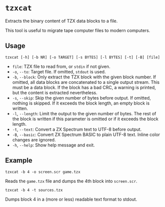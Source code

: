 # `tzxcat`

Extracts the binary content of TZX data blocks to a file.

This tool is useful to migrate tape computer files to modern computers.

## Usage

```
tzxcat [-h] [-b NR] [-o TARGET] [-s BYTES] [-l BYTES] [-t] [-B] [file]
```

* `file`: TZX file to read from, or `stdin` if not given.
* `-o`, `--to`: Target file. If omitted, `stdout` is used.
* `-b`, `--block`: Only extract the TZX block with the given block number. If omitted, all data blocks are concatenated to a single output stream. This must be a data block. If the block has a bad CRC, a warning is printed, but the content is extracted nevertheless.
* `-s`, `--skip`: Skip the given number of bytes before output. If omitted, nothing is skipped. If it exceeds the block length, an empty block is written.
* `-l`, `--length`: Limit the output to the given number of bytes. The rest of the block is written if this parameter is omitted or if it exceeds the block length.
* `-t`, `--text`: Convert a ZX Spectrum text to UTF-8 before output.
* `-B`, `--basic`: Convert ZX Spectrum BASIC to plain UTF-8 text. Inline color changes are ignored.
* `-h`, `--help`: Show help message and exit.

## Example

```
tzxcat -b 4 -o screen.scr game.tzx
```

Reads the `game.tzx` file and dumps the 4th block into `screen.scr`.

```
tzxcat -b 4 -t sources.tzx
```

Dumps block 4 in a (more or less) readable text format to stdout.
